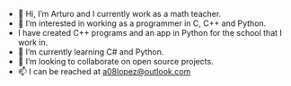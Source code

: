 - 👋 Hi, I’m Arturo and I currently work as a math teacher.
- 👀 I’m interested in working as a programmer in C, C++ and Python. 
- I have created C++ programs and an app in Python for the school that I work in.
- 🌱 I’m currently learning C# and Python.
- 💞️ I’m looking to collaborate on open source projects.
- 📫 I can be reached at a08lopez@outlook.com

<!---
a08lopez/a08lopez is a ✨ special ✨ repository because its `README.md` (this file) appears on your GitHub profile.
You can click the Preview link to take a look at your changes.
--->
